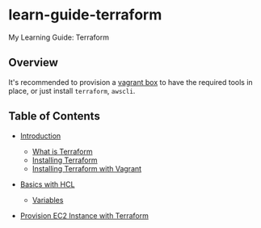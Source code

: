 # learn-guide-terraform
My Learning Guide: Terraform

## Overview

It's recommended to provision a [vagrant box](00-introduction/README.md#installing-terraform-with-vagrant) to have the required tools in place, or just install `terraform`, `awscli`.

## Table of Contents

* [Introduction](00-introduction/README.md)
  * [What is Terraform](00-introduction/README.md#what-is-terraform)
  * [Installing Terraform](00-introduction/README.md#installing-terraform)
  * [Installing Terraform with Vagrant](00-introduction/README.md#installing-terraform-with-vagrant)

* [Basics with HCL](01-basics/README.md)
  * [Variables](01-basics/variables.md)

* [Provision EC2 Instance with Terraform](02-ec2-instance-on-aws/README.md)
  


